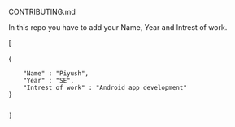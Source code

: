 CONTRIBUTING.md

In this repo you have to add your Name, Year and Intrest of work.

[

 {
 
 
        "Name" : "Piyush",
        "Year" : "SE",
        "Intrest of work" : "Android app development"
    }
    
    
    ]
